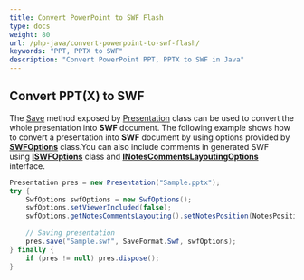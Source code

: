 ```yaml
---
title: Convert PowerPoint to SWF Flash
type: docs
weight: 80
url: /php-java/convert-powerpoint-to-swf-flash/
keywords: "PPT, PPTX to SWF"
description: "Convert PowerPoint PPT, PPTX to SWF in Java"
---
```


## **Convert PPT(X) to SWF**
The [Save](https://reference.aspose.com/slides/php-java/com.aspose.slides/Presentation#save-java.lang.String-int-com.aspose.slides.ISaveOptions-) method exposed by [Presentation](https://reference.aspose.com/slides/php-java/com.aspose.slides/presentation) class can be used to convert the whole presentation into **SWF** document. The following example shows how to convert a presentation into **SWF** document by using options provided by [**SWFOptions**](https://reference.aspose.com/slides/php-java/com.aspose.slides/SwfOptions) class.You can also include comments in generated SWF using [**ISWFOptions**](https://reference.aspose.com/slides/php-java/com.aspose.slides/ISwfOptions) class and [**INotesCommentsLayoutingOptions**](https://reference.aspose.com/slides/php-java/com.aspose.slides/INotesCommentsLayoutingOptions) interface.

```java
Presentation pres = new Presentation("Sample.pptx");
try {
    SwfOptions swfOptions = new SwfOptions();
    swfOptions.setViewerIncluded(false);
    swfOptions.getNotesCommentsLayouting().setNotesPosition(NotesPositions.BottomFull);
    
    // Saving presentation
    pres.save("Sample.swf", SaveFormat.Swf, swfOptions);
} finally {
    if (pres != null) pres.dispose();
}
```
